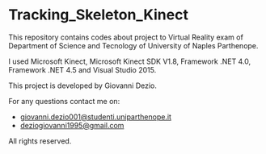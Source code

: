 # Tracking_Skeleton_Kinect
This repository contains codes about project to Virtual Reality exam of Department of Science and Tecnology of University of Naples Parthenope.

I used Microsoft Kinect, Microsoft Kinect SDK V1.8, Framework .NET 4.0, Framework .NET 4.5 and Visual Studio 2015.

This project is developed by Giovanni Dezio.

For any questions contact me on:
- giovanni.dezio001@studenti.uniparthenope.it
- deziogiovanni1995@gmail.com

All rights reserved.
